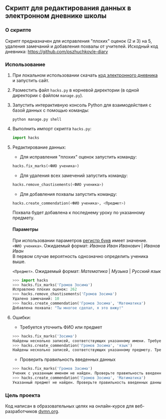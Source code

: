 
## Скрипт для редактирования данных в электронном дневнике школы
### О скрипте
Скрипт предназначен для исправления "плохих" оценок (2 и 3) на 5, удаления замечаний и добавления похвалы от учителей.
Исходный код дневника: https://github.com/pszhuchkov/e-diary
### Использование
1. При локальном использовании скачать [код электронного дневника](https://github.com/pszhuchkov/e-diary) и запустить сайт.
2. Разместить файл `hacks.py` в корневой директории (в одной директории с файлом `manage.py`).
3. Запустить интерактивную консоль Python для взаимодействия с базой данных с помощью команды:
	```console
	python manage.py shell
	```
4. Выполнить импорт скрипта `hacks.py`:
	```python
	import hacks
	```
	
5. Редактирование данных:
	* Для исправления "плохих" оценок запустить команду:  
	
	```python
	hacks.fix_marks(<ФИО ученика>)
	```
	* Для удаления всех замечений запустить команду:  
	
	```python
	hacks.remove_chastisements(<ФИО ученика>)
	```
	* Для добавления похвалы запустить команду:  
	
	```python
	hacks.create_commendation(<ФИО ученика>, <Предмет>)
	```
	Похвала будет добавлена к последнему уроку по указанному предмету.

	#### Параметры
	При использовании параметров [регистр букв](https://bit.ly/3nBaLsk) имеет значение.  
	`<ФИО ученика>`. Ожидаемый формат: *Иванов Иван Иванович* | *Иванов Иван*  
	В первом случае вероятность однозначно определить ученика выше.
	  
	`<Предмет>`. Ожидаемый формат: *Математика* | *Музыка* | *Русский язык*  
	```python
	>>> import hacks
	>>> hacks.fix_marks('Громов Зосима')
	Исправлено плохих оценок: 262
	>>> hacks.remove_chastisements('Громов Зосима')
	Удалено замечаний: 10
	>>> hacks.create_commendation('Громов Зосима', 'Математика')
	Добавлена похвала: "Ты многое сделал, я это вижу!"
	```
6. Ошибки:
	* Требуется уточнить ФИО или предмет
	```python
	>>> hacks.fix_marks('Зосима')
	Найдены несколько записей, соответствующих указанному имени. Требуется более точное указание имени.
	>>> hacks.create_commendation('Громов Зосима', 'язык')
	Найдены несколько записей, соответствующих указанному предмету. Требуется более точное указание предмета.
	```
	* Проверить правильность введенных данных
	```python
	>>> hacks.fix_marks('Громов Засима')
	Ученик с указанным именем не найден. Проверьте правильность введенных данных.
	>>> hacks.create_commendation('Громов Зосима', 'Матиматика')
	Указанный предмет не найден. Проверьте правильность введенных данных.
	```

### Цель проекта

Код написан в образовательных целях на онлайн-курсе для веб-разработчиков [dvmn.org](https://dvmn.org/).
